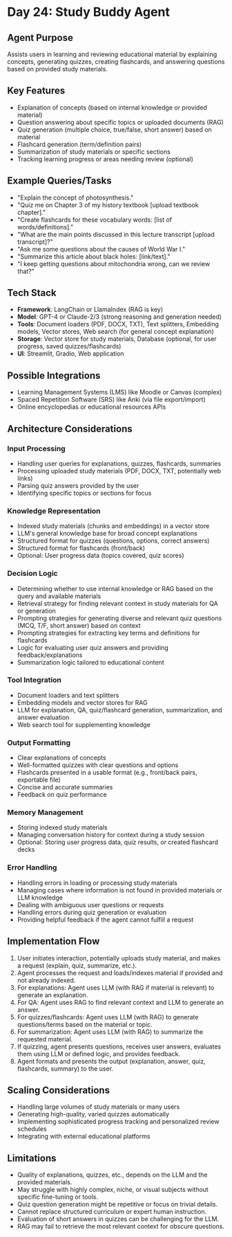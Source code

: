 # Day 24: Study Buddy Agent

## Agent Purpose
Assists users in learning and reviewing educational material by explaining concepts, generating quizzes, creating flashcards, and answering questions based on provided study materials.

## Key Features
- Explanation of concepts (based on internal knowledge or provided material)
- Question answering about specific topics or uploaded documents (RAG)
- Quiz generation (multiple choice, true/false, short answer) based on material
- Flashcard generation (term/definition pairs)
- Summarization of study materials or specific sections
- Tracking learning progress or areas needing review (optional)

## Example Queries/Tasks
- "Explain the concept of photosynthesis."
- "Quiz me on Chapter 3 of my history textbook [upload textbook chapter]."
- "Create flashcards for these vocabulary words: [list of words/definitions]."
- "What are the main points discussed in this lecture transcript [upload transcript]?"
- "Ask me some questions about the causes of World War I."
- "Summarize this article about black holes: [link/text]."
- "I keep getting questions about mitochondria wrong, can we review that?"

## Tech Stack
- **Framework**: LangChain or LlamaIndex (RAG is key)
- **Model**: GPT-4 or Claude-2/3 (strong reasoning and generation needed)
- **Tools**: Document loaders (PDF, DOCX, TXT), Text splitters, Embedding models, Vector stores, Web search (for general concept explanation)
- **Storage**: Vector store for study materials, Database (optional, for user progress, saved quizzes/flashcards)
- **UI**: Streamlit, Gradio, Web application

## Possible Integrations
- Learning Management Systems (LMS) like Moodle or Canvas (complex)
- Spaced Repetition Software (SRS) like Anki (via file export/import)
- Online encyclopedias or educational resources APIs

## Architecture Considerations

### Input Processing
- Handling user queries for explanations, quizzes, flashcards, summaries
- Processing uploaded study materials (PDF, DOCX, TXT, potentially web links)
- Parsing quiz answers provided by the user
- Identifying specific topics or sections for focus

### Knowledge Representation
- Indexed study materials (chunks and embeddings) in a vector store
- LLM's general knowledge base for broad concept explanations
- Structured format for quizzes (questions, options, correct answers)
- Structured format for flashcards (front/back)
- Optional: User progress data (topics covered, quiz scores)

### Decision Logic
- Determining whether to use internal knowledge or RAG based on the query and available materials
- Retrieval strategy for finding relevant context in study materials for QA or generation
- Prompting strategies for generating diverse and relevant quiz questions (MCQ, T/F, short answer) based on context
- Prompting strategies for extracting key terms and definitions for flashcards
- Logic for evaluating user quiz answers and providing feedback/explanations
- Summarization logic tailored to educational content

### Tool Integration
- Document loaders and text splitters
- Embedding models and vector stores for RAG
- LLM for explanation, QA, quiz/flashcard generation, summarization, and answer evaluation
- Web search tool for supplementing knowledge

### Output Formatting
- Clear explanations of concepts
- Well-formatted quizzes with clear questions and options
- Flashcards presented in a usable format (e.g., front/back pairs, exportable file)
- Concise and accurate summaries
- Feedback on quiz performance

### Memory Management
- Storing indexed study materials
- Managing conversation history for context during a study session
- Optional: Storing user progress data, quiz results, or created flashcard decks

### Error Handling
- Handling errors in loading or processing study materials
- Managing cases where information is not found in provided materials or LLM knowledge
- Dealing with ambiguous user questions or requests
- Handling errors during quiz generation or evaluation
- Providing helpful feedback if the agent cannot fulfill a request

## Implementation Flow
1. User initiates interaction, potentially uploads study material, and makes a request (explain, quiz, summarize, etc.).
2. Agent processes the request and loads/indexes material if provided and not already indexed.
3. For explanations: Agent uses LLM (with RAG if material is relevant) to generate an explanation.
4. For QA: Agent uses RAG to find relevant context and LLM to generate an answer.
5. For quizzes/flashcards: Agent uses LLM (with RAG) to generate questions/terms based on the material or topic.
6. For summarization: Agent uses LLM (with RAG) to summarize the requested material.
7. If quizzing, agent presents questions, receives user answers, evaluates them using LLM or defined logic, and provides feedback.
8. Agent formats and presents the output (explanation, answer, quiz, flashcards, summary) to the user.

## Scaling Considerations
- Handling large volumes of study materials or many users
- Generating high-quality, varied quizzes automatically
- Implementing sophisticated progress tracking and personalized review schedules
- Integrating with external educational platforms

## Limitations
- Quality of explanations, quizzes, etc., depends on the LLM and the provided materials.
- May struggle with highly complex, niche, or visual subjects without specific fine-tuning or tools.
- Quiz question generation might be repetitive or focus on trivial details.
- Cannot replace structured curriculum or expert human instruction.
- Evaluation of short answers in quizzes can be challenging for the LLM.
- RAG may fail to retrieve the most relevant context for obscure questions.
